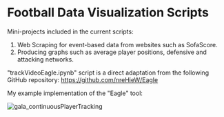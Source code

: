 # Football Data Visualization Scripts
Mini-projects included in the current scripts:
1) Web Scraping for event-based data from websites such as SofaScore.
2) Producing graphs such as average player positions, defensive and attacking networks.

"trackVideoEagle.ipynb" script is a direct adaptation from the following GitHub repository:
https://github.com/nreHieW/Eagle

My example implementation of the "Eagle" tool:

![gala_continuousPlayerTracking](https://github.com/user-attachments/assets/763f7370-9c64-4717-bb30-ffea38ad6e52)

